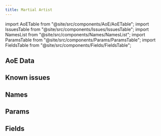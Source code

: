 ```yaml
---
title: Martial Artist
---
```


import AoETable from "@site/src/components/AoE/AoETable";
import IssuesTable from "@site/src/components/Issues/IssuesTable";
import NamesList from "@site/src/components/Names/NamesList";
import ParamsTable from "@site/src/components/Params/ParamsTable";
import FieldsTable from "@site/src/components/Fields/FieldsTable";

## AoE Data

<AoETable item_key="martialartist" data_src="artifact" />

## Known issues

<IssuesTable item_key="martialartist" data_src="artifact" />

## Names

<NamesList item_key="martialartist" data_src="artifact" />

## Params

<ParamsTable item_key="martialartist" data_src="artifact" />

## Fields

<FieldsTable item_key="martialartist" data_src="artifact" />
